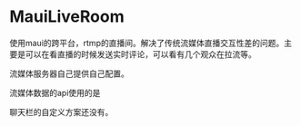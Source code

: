 # MauiLiveRoom
使用maui的跨平台，rtmp的直播间。解决了传统流媒体直播交互性差的问题。主要是可以在看直播的时候发送实时评论，可以看有几个观众在拉流等。

流媒体服务器自己提供自己配置。

流媒体数据的api使用的是

聊天栏的自定义方案还没有。
